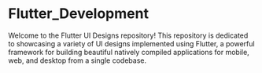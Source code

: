 # Flutter_Development
Welcome to the Flutter UI Designs repository! This repository is dedicated to showcasing a variety of UI designs implemented using Flutter, a powerful framework for building beautiful natively compiled applications for mobile, web, and desktop from a single codebase.
